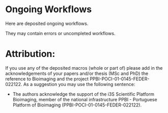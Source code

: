 # Ongoing Workflows

Here are deposited ongoing workflows. 

They may contain errors or uncompleted workflows.

# Attribution:
If you use any of the deposited macros (whole or part of) please add in the acknowledgements of your papers and/or thesis (MSc and PhD) the reference to Bioimaging and the project PPBI-POCI-01-0145-FEDER-022122.
As a suggestion you may use the following sentence:
 * The authors acknowledge the support of the i3S Scientific Platform Bioimaging, member of the national infrastructure PPBI - Portuguese Platform of Bioimaging (PPBI-POCI-01-0145-FEDER-022122).
